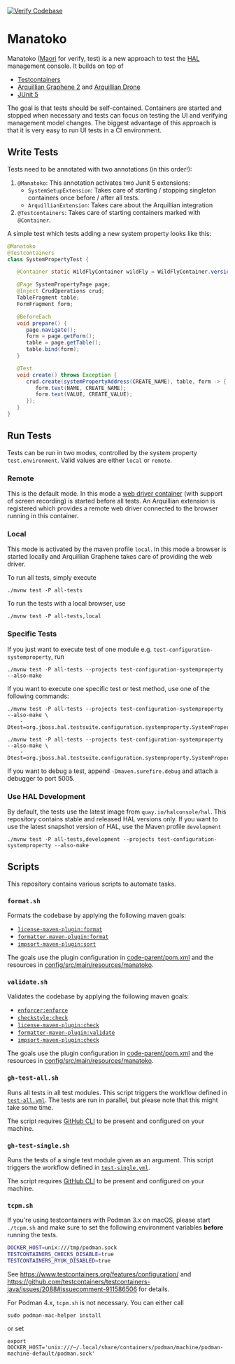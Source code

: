 [![Verify Codebase](https://github.com/hpehl/manatoko/actions/workflows/verify.yml/badge.svg)](https://github.com/hpehl/manatoko/actions/workflows/verify.yml)

# Manatoko

Manatoko ([Maori](https://maoridictionary.co.nz/search?keywords=manatoko) for verify, test) is a new approach to test the [HAL](https://hal.github.io) management console. It builds on top of

- [Testcontainers](https://www.testcontainers.org/)
- [Arquillian Graphene 2](http://arquillian.org/arquillian-graphene/) and [Arquillian Drone](http://arquillian.org/arquillian-extension-drone/)
- [JUnit 5](https://junit.org/junit5/)

The goal is that tests should be self-contained. Containers are started and stopped when necessary and tests can focus on testing the UI and verifying management model changes. The biggest advantage of this approach is that it is very easy to run UI tests in a CI environment.

## Write Tests

Tests need to be annotated with two annotations (in this order!):

1. `@Manatoko`: This annotation activates two Junit 5 extensions:
   - `SystemSetupExtension`: Takes care of starting / stopping singleton containers once before / after all tests.
   - `ArquillianExtension`: Takes care about the Arquillian integration
2. `@Testcontainers`: Takes care of starting containers marked with `@Container`.

A simple test which tests adding a new system property looks like this:

```java
@Manatoko
@Testcontainers
class SystemPropertyTest {

   @Container static WildFlyContainer wildFly = WildFlyContainer.version(_26, STANDALONE);

   @Page SystemPropertyPage page;
   @Inject CrudOperations crud;
   TableFragment table;
   FormFragment form;

   @BeforeEach
   void prepare() {
      page.navigate();
      form = page.getForm();
      table = page.getTable();
      table.bind(form);
   }

   @Test
   void create() throws Exception {
      crud.create(systemPropertyAddress(CREATE_NAME), table, form -> {
         form.text(NAME, CREATE_NAME);
         form.text(VALUE, CREATE_VALUE);
      });
   }
}
```

## Run Tests

Tests can be run in two modes, controlled by the system property `test.environment`. Valid values are either `local` or `remote`.

### Remote

This is the default mode. In this mode a [web driver container](https://www.testcontainers.org/modules/webdriver_containers/) (with support of screen recording) is started before all tests. An Arquillian extension is registered which provides a remote web driver connected to the browser running in this container.

### Local

This mode is activated by the maven profile `local`. In this mode a browser is started locally and Arquillian Graphene takes care of providing the web driver.

To run all tests, simply execute

```shell
./mvnw test -P all-tests 
```

To run the tests with a local browser, use 

```shell
./mvnw test -P all-tests,local 
```

### Specific Tests

If you just want to execute test of one module e.g. `test-configuration-systemproperty`, run 

```shell
./mvnw test -P all-tests --projects test-configuration-systemproperty --also-make
```

If you want to execute one specific test or test method, use one of the following commands:

```shell
./mvnw test -P all-tests --projects test-configuration-systemproperty --also-make \
    -Dtest=org.jboss.hal.testsuite.configuration.systemproperty.SystemPropertyTest
  
./mvnw test -P all-tests --projects test-configuration-systemproperty --also-make \
    -Dtest=org.jboss.hal.testsuite.configuration.systemproperty.SystemPropertyTest#create
```

If you want to debug a test, append `-Dmaven.surefire.debug` and attach a debugger to port 5005.

### Use HAL Development

By default, the tests use the latest image from `quay.io/halconsole/hal`. This repository contains stable and released HAL versions only. If you want to use the latest snapshot version of HAL, use the Maven profile `development`

```shell
./mvnw test -P all-tests,development --projects test-configuration-systemproperty --also-make
```

## Scripts

This repository contains various scripts to automate tasks.

### `format.sh`

Formats the codebase by applying the following maven goals:

- [`license-maven-plugin:format`](https://mycila.carbou.me/license-maven-plugin/#goals)
- [`formatter-maven-plugin:format`](https://code.revelc.net/formatter-maven-plugin/format-mojo.html)
- [`impsort-maven-plugin:sort`](https://code.revelc.net/impsort-maven-plugin/sort-mojo.html)

The goals use the plugin configuration in [code-parent/pom.xml](code-parent/pom.xml#L201) and the resources in [config/src/main/resources/manatoko](config/src/main/resources/manatoko).  

### `validate.sh`

Validates the codebase by applying the following maven goals:

- [`enforcer:enforce`](https://maven.apache.org/enforcer/maven-enforcer-plugin/enforce-mojo.html)
- [`checkstyle:check`](https://maven.apache.org/plugins/maven-checkstyle-plugin/check-mojo.html)
- [`license-maven-plugin:check`](https://mycila.carbou.me/license-maven-plugin/#goals)
- [`formatter-maven-plugin:validate`](https://code.revelc.net/formatter-maven-plugin/validate-mojo.html)
- [`impsort-maven-plugin:check`](https://code.revelc.net/impsort-maven-plugin/check-mojo.html)

The goals use the plugin configuration in [code-parent/pom.xml](code-parent/pom.xml#L201) and the resources in [config/src/main/resources/manatoko](config/src/main/resources/manatoko).
  
### `gh-test-all.sh`

Runs all tests in all test modules. This script triggers the workflow defined in [`test-all.yml`](.github/workflows/test-all.yml). The tests are run in parallel, but please note that this might take some time.

The script requires [GitHub CLI](https://cli.github.com/) to be present and configured on your machine. 

### `gh-test-single.sh`

Runs the tests of a single test module given as an argument. This script triggers the workflow defined in [`test-single.yml`](.github/workflows/test-single.yml).

The script requires [GitHub CLI](https://cli.github.com/) to be present and configured on your machine.

### `tcpm.sh`

If you're using testcontainers with Podman 3.x on macOS, please start `./tcpm.sh` and make sure to set the following environment variables **before** running the tests.

```sh
DOCKER_HOST=unix:///tmp/podman.sock
TESTCONTAINERS_CHECKS_DISABLE=true
TESTCONTAINERS_RYUK_DISABLED=true
```

See https://www.testcontainers.org/features/configuration/ and https://github.com/testcontainers/testcontainers-java/issues/2088#issuecomment-911586506 for details.

For Podman 4.x, `tcpm.sh` is not necessary. You can either call

```shell
sudo podman-mac-helper install
```

or set

```shell
export DOCKER_HOST='unix:///~/.local/share/containers/podman/machine/podman-machine-default/podman.sock'
```
